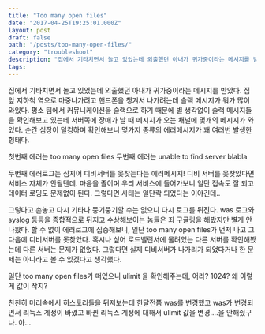 ```yaml
---
title: "Too many open files"
date: "2017-04-25T19:25:01.000Z"
layout: post
draft: false
path: "/posts/too-many-open-files/"
category: "troubleshoot"
description: "집에서 기타치면서 놀고 있었는데 외출했던 아내가 귀가중이라는 메시지를 받았다. 집 앞 지하척 역으로 마중나가려고 핸드폰을 챙겨서 나가려는데 슬랙 메시지가 뭐가 많이 와있다. 평소 팀에서 커뮤니케이션을 슬랙으로 하기 때문에 ..."
tags:
---
```

집에서 기타치면서 놀고 있었는데 외출했던 아내가 귀가중이라는 메시지를 받았다. 집 앞 지하척 역으로 마중나가려고 핸드폰을 챙겨서 나가려는데 슬랙 메시지가 뭐가 많이 와있다. 평소 팀에서 커뮤니케이션을 슬랙으로 하기 때문에 별 생각없이 슬랙 메시지들을 확인해보고 있는데 서버쪽에 장애가 날 때 메시지가 오는 채널에 몇개의 메시지가 와있다. 순간 심장이 덜컹하며 확인해보니 몇가지 종류의 에러메시지가 꽤 여러번 발생한 형태다.

첫번째 에러는 too many open files
두번째 에러는 unable to find server blabla

두번째 에러로그는 심지어 디비서버를 못찾는다는 에러메시지!
디비 서버를 못찾았다면 서비스 자체가 안될텐데.
마음을 졸이며 우리 서비스에 들어가보니 일단 접속도 잘 되고 데이터 로딩도 문제없이 된다. 그렇다면 사태는 일단락 되었다는 이야긴데..

그렇다고 손놓고 다시 기타나 뚱기뚱기할 수는 없으니 다시 로그를 뒤진다. was 로그와 syslog 등등을 종합적으로 뒤지고 수상해보이는 놈들은 죄 구글링을 해봤지만 별게 안나왔다.
할 수 없이 에러로그에 집중해보니, 일단 too many open files가 먼저 나고 그 다음에 디비서버를 못찾았다. 혹시나 싶어 로드밸런서에 물려있는 다른 서버를 확인해봤는데 다른 서버는 문제가 없었다. 그렇다면 실제 디비서버가 나가리가 되었다거나 한 문제는 아니라고 볼 수 있겠다고 생각했다. 

일단 too many open files가 떠있으니 ulimit 을 확인해주는데, 어라? 1024? 왜 이렇게 값이 작지?

찬찬히 머리속에서 히스토리들을 뒤져보는데 한달전쯤 was를 변경했고 was가 변경되면서 리눅스 계정이 바꼈고 바뀐 리눅스 계정에 대해서 ulimit 값을 변경....을 안해줬구나. 아...
